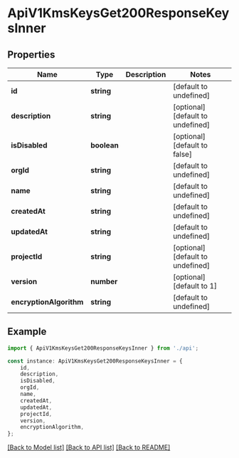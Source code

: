 # ApiV1KmsKeysGet200ResponseKeysInner


## Properties

Name | Type | Description | Notes
------------ | ------------- | ------------- | -------------
**id** | **string** |  | [default to undefined]
**description** | **string** |  | [optional] [default to undefined]
**isDisabled** | **boolean** |  | [optional] [default to false]
**orgId** | **string** |  | [default to undefined]
**name** | **string** |  | [default to undefined]
**createdAt** | **string** |  | [default to undefined]
**updatedAt** | **string** |  | [default to undefined]
**projectId** | **string** |  | [optional] [default to undefined]
**version** | **number** |  | [optional] [default to 1]
**encryptionAlgorithm** | **string** |  | [default to undefined]

## Example

```typescript
import { ApiV1KmsKeysGet200ResponseKeysInner } from './api';

const instance: ApiV1KmsKeysGet200ResponseKeysInner = {
    id,
    description,
    isDisabled,
    orgId,
    name,
    createdAt,
    updatedAt,
    projectId,
    version,
    encryptionAlgorithm,
};
```

[[Back to Model list]](../README.md#documentation-for-models) [[Back to API list]](../README.md#documentation-for-api-endpoints) [[Back to README]](../README.md)

